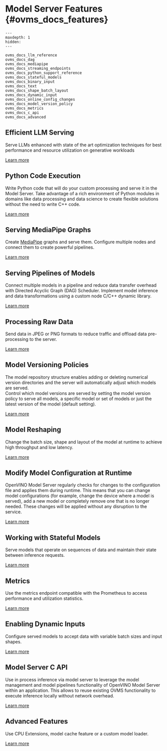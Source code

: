 # Model Server Features {#ovms_docs_features}

```{toctree}
---
maxdepth: 1
hidden:
---

ovms_docs_llm_reference
ovms_docs_dag
ovms_docs_mediapipe
ovms_docs_streaming_endpoints
ovms_docs_python_support_reference
ovms_docs_stateful_models
ovms_docs_binary_input
ovms_docs_text
ovms_docs_shape_batch_layout
ovms_docs_dynamic_input
ovms_docs_online_config_changes
ovms_docs_model_version_policy
ovms_docs_metrics
ovms_docs_c_api
ovms_docs_advanced
```

## Efficient LLM Serving
Serve LLMs enhanced with state of the art optimization techniques for best performance and resource utilization on generative workloads

[Learn more](llm/reference.md)

## Python Code Execution
Write Python code that will do your custom processing and serve it in the Model Server. 
Take advantage of a rich environment of Python modules in domains like data processing and data science to create flexible solutions without the need to write C++ code.

[Learn more](python_support/reference.md)

## Serving MediaPipe Graphs
Create [MediaPipe](https://developers.google.com/mediapipe/framework/framework_concepts/overview) graphs and serve them. Configure multiple nodes and connect them to create powerful pipelines.

[Learn more](mediapipe.md)

## Serving Pipelines of Models
Connect multiple models in a pipeline and reduce data transfer overhead with Directed Acyclic Graph (DAG) Scheduler. 
Implement model inference and data transformations using a custom node C/C++ dynamic library.

[Learn more](dag_scheduler.md)

## Processing Raw Data
Send data in JPEG or PNG formats to reduce traffic and offload data pre-processing to the server.

[Learn more](binary_input.md)

## Model Versioning Policies
The model repository structure enables adding or deleting numerical version directories and the server will automatically adjust which models are served.  
Control which model versions are served by setting the model version policy to serve all models, a specific model or set of models or just the latest version of the model (default setting).

[Learn more](model_version_policy.md)

## Model Reshaping
Change the batch size, shape and layout of the model at runtime to achieve high throughput and low latency.

[Learn more](shape_batch_size_and_layout.md)

## Modify Model Configuration at Runtime
OpenVINO Model Server regularly checks for changes to the configuration file and applies them during runtime. This means that you can change model configurations 
(for example, change the device where a model is served), add a new model or completely remove one that is no longer needed. These changes will be applied without any disruption to the service.

[Learn more](online_config_changes.md)

## Working with Stateful Models
Serve models that operate on sequences of data and maintain their state between inference requests.

[Learn more](stateful_models.md)

## Metrics
Use the metrics endpoint compatible with the Prometheus to access performance and utilization statistics.

[Learn more](metrics.md)

## Enabling Dynamic Inputs
Configure served models to accept data with variable batch sizes and input shapes.

[Learn more](dynamic_input.md)

## Model Server C API
Use in process inference via model server to leverage the model management and model pipelines functionality of OpenVINO Model Server within an application. This allows to reuse existing OVMS functionality to execute inference locally without network overhead.

[Learn more](model_server_c_api.md)

## Advanced Features
Use CPU Extensions, model cache feature or a custom model loader.

[Learn more](advanced_topics.md)
